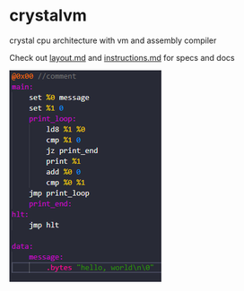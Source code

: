 # crystalvm
 crystal cpu architecture with vm and assembly compiler

Check out [layout.md](layout.md) and [instructions.md](instructions.md) for specs and docs

![](random_screenshot.png)

